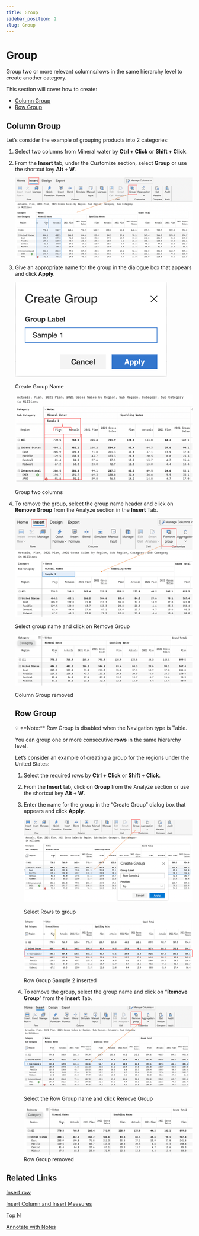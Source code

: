 ```yaml
---
title: Group
sidebar_position: 2
slug: Group
---
```

# Group

Group two or more relevant columns/rows in the same hierarchy level to create another category.

This section will cover how to create:

- [Column Group](https://www.notion.so/Group-08869e32b59a4eb08d18f80d84a894e7)
- [Row Group](https://www.notion.so/Group-08869e32b59a4eb08d18f80d84a894e7)

## Column Group

Let’s consider the example of grouping products into 2 categories:

1. Select two columns from Mineral water by **Ctrl + Click** or **Shift + Click**.
2. From the **Insert** tab, under the Customize section, select **Group** or use the shortcut key **Alt + W.**
    
    ![Untitled](/img/build/Group/Group1.png)

1. Give an appropriate name for the group in the dialogue box that appears and click **Apply**.
    
    ![Create Group Name ](/img/build/Group/Group2.png)
    
    Create Group Name 
    
    ![Group two columns](/img/build/Group/Group3.png)
    
    Group two columns
    
2. To remove the group, select the group name header and click on **Remove Group** from the Analyze section in the **Insert** Tab.
    
    ![Select group name and click on Remove Group](/img/build/Group/Group4.png)
    
    Select group name and click on Remove Group
    
    ![Column Group removed](/img/build/Group/Group5.png)
    
    Column Group removed
    
    ## **Row Group**
    
    <aside>
    💡 **Note:** Row Group is disabled when the Navigation type is Table.
    
    </aside>
    
    You can group one or more consecutive **rows** in the same hierarchy level.
    
    Let’s consider an example of creating a group for the regions under the United States:
    
    1. Select the required rows by **Ctrl + Click** or **Shift + Click**.
    2. From the **Insert** tab, click on **Group** from the Analyze section or use the shortcut key **Alt + W**.
    3. Enter the name for the group in the “Create Group” dialog box that appears and click **Apply**.
        
        ![Select Rows to group](/img/build/Group/Group6.png)
        
        Select Rows to group
        
        ![Row Group Sample 2 inserted](/img/build/Group/Group7.png)
        
        Row Group Sample 2 inserted
        
    4. To remove the group, select the group name and click on “**Remove Group**” from the **Insert** Tab.
        
        ![Select the Row Group name and click Remove Group](/img/build/Group/Group8.png)
        
        Select the Row Group name and click Remove Group
        
        ![Row Group removed](/img/build/Group/Group9.png)
        Row Group removed
        

## Related Links

[Insert row](https://www.notion.so/Insert-row-dcd3a40f5bbb4e51b840258bedd74610)

[Insert Column and Insert Measures](https://www.notion.so/Insert-Column-and-Insert-Measures-948011bb350c4204a910daf173e0f498)

[](https://www.notion.so/bc6aae5e44374d78aa5d0a5c81844c72)

[Top N](https://www.notion.so/Top-N-a0479cd7d9684d48ac1aee2a060c0685)

[Annotate with Notes](https://www.notion.so/Annotate-with-Notes-4ea8b9925cfe440caa282e589a8bb4f7)